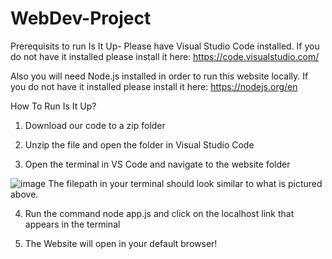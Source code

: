# WebDev-Project
Prerequisits to run Is It Up-
Please have Visual Studio Code installed. If you do not have it installed please install it here:
https://code.visualstudio.com/

Also you will need Node.js installed in order to run this website locally. If you do not have it installed please install it here:
https://nodejs.org/en

How To Run Is It Up?
1. Download our code to a zip folder

2. Unzip the file and open the folder in Visual Studio Code

3. Open the terminal in VS Code and navigate to the website folder

![image](https://user-images.githubusercontent.com/54991313/229598025-81a2be4d-f1ff-4cc5-ae9e-f1c7bfade583.png)
The filepath in your terminal should look similar to what is pictured above.

4. Run the command node app.js and click on the localhost link that appears in the terminal

5. The Website will open in your default browser!
